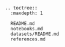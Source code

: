 ```{eval-rst}
.. toctree::
  :maxdepth: 1

  README.md
  notebooks.md
  datasets/README.md
  references.md
```
